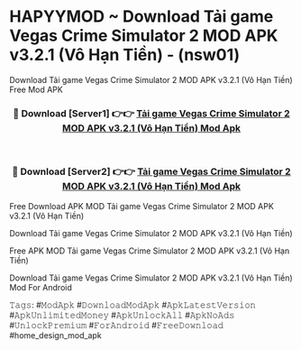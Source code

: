# HAPYYMOD ~ Download Tải game Vegas Crime Simulator 2 MOD APK v3.2.1 (Vô Hạn Tiền) - (nsw01)
Download Tải game Vegas Crime Simulator 2 MOD APK v3.2.1 (Vô Hạn Tiền) Free Mod APK

<div align="center">
<h3>🔴 Download [Server1] 👉👉 <a href="https://apk-comot.site?title=Tải_game_Vegas_Crime_Simulator_2_MOD_APK_v3.2.1_(Vô_Hạn_Tiền)">Tải game Vegas Crime Simulator 2 MOD APK v3.2.1 (Vô Hạn Tiền) Mod Apk</a></h3><br>

<h3>🔴 Download [Server2] 👉👉 <a href="https://apk-comot.site?title=Tải_game_Vegas_Crime_Simulator_2_MOD_APK_v3.2.1_(Vô_Hạn_Tiền)">Tải game Vegas Crime Simulator 2 MOD APK v3.2.1 (Vô Hạn Tiền) Mod Apk</a></h3>
</div>


Free Download APK MOD Tải game Vegas Crime Simulator 2 MOD APK v3.2.1 (Vô Hạn Tiền)

Download Tải game Vegas Crime Simulator 2 MOD APK v3.2.1 (Vô Hạn Tiền) 

Free APK MOD Tải game Vegas Crime Simulator 2 MOD APK v3.2.1 (Vô Hạn Tiền) 

Download Tải game Vegas Crime Simulator 2 MOD APK v3.2.1 (Vô Hạn Tiền) Mod For Android

𝚃𝚊𝚐𝚜: #𝙼𝚘𝚍𝙰𝚙𝚔 #𝙳𝚘𝚠𝚗𝚕𝚘𝚊𝚍𝙼𝚘𝚍𝙰𝚙𝚔 #𝙰𝚙𝚔𝙻𝚊𝚝𝚎𝚜𝚝𝚅𝚎𝚛𝚜𝚒𝚘𝚗 #𝙰𝚙𝚔𝚄𝚗𝚕𝚒𝚖𝚒𝚝𝚎𝚍𝙼𝚘𝚗𝚎𝚢 #𝙰𝚙𝚔𝚄𝚗𝚕𝚘𝚌𝚔𝙰𝚕𝚕 #𝙰𝚙𝚔𝙽𝚘𝙰𝚍𝚜 #𝚄𝚗𝚕𝚘𝚌𝚔𝙿𝚛𝚎𝚖𝚒𝚞𝚖 #𝙵𝚘𝚛𝙰𝚗𝚍𝚛𝚘𝚒𝚍 #𝙵𝚛𝚎𝚎𝙳𝚘𝚠𝚗𝚕𝚘𝚊𝚍 #home_design_mod_apk